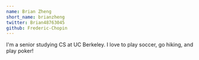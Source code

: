 ```yaml
---
name: Brian Zheng
short_name: brianzheng
twitter: Brian48763045
github: Frederic-Chopin
---
```


**<Name>** I'm a senior studying CS at UC Berkeley. I love to play soccer, go hiking, and play poker!
